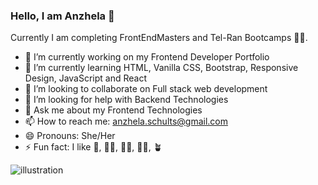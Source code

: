 ### Hello, I am Anzhela 👋

Currently I am completing FrontEndMasters and Tel-Ran Bootcamps 👩‍💻.

- 🔭 I’m currently working on my Frontend Developer Portfolio
- 🌱 I’m currently learning HTML, Vanilla CSS, Bootstrap, Responsive Design, JavaScript and React
- 👯 I’m looking to collaborate on Full stack web development
- 🤔 I’m looking for help with Backend Technologies
- 💬 Ask me about my Frontend Technologies
- 📫 How to reach me: anzhela.schults@gmail.com
- 😄 Pronouns: She/Her
- ⚡ Fun fact: I like 🥐, 🚣‍♀️, 🧘‍♀️, 🏃‍♀️, 🪴

![illustration](https://user-images.githubusercontent.com/59295431/137599834-502d36a4-ec21-4505-ba56-ad5ae8e2222f.jpeg)
